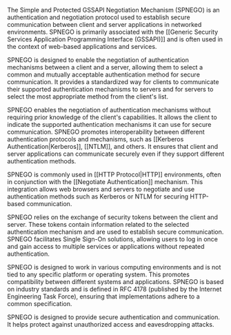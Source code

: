 The Simple and Protected GSSAPI Negotiation Mechanism (SPNEGO) is an authentication and negotiation protocol used to establish secure communication between client and server applications in networked environments. SPNEGO is primarily associated with the [[Generic Security Services Application Programming Interface (GSSAPI)]] and is often used in the context of web-based applications and services.

SPNEGO is designed to enable the negotiation of authentication mechanisms between a client and a server, allowing them to select a common and mutually acceptable authentication method for secure communication. It provides a standardized way for clients to communicate their supported authentication mechanisms to servers and for servers to select the most appropriate method from the client's list.

SPNEGO enables the negotiation of authentication mechanisms without requiring prior knowledge of the client's capabilities. It allows the client to indicate the supported authentication mechanisms it can use for secure communication. SPNEGO promotes interoperability between different authentication protocols and mechanisms, such as [[Kerberos Authentication|Kerberos]], [[NTLM]], and others. It ensures that client and server applications can communicate securely even if they support different authentication methods.

SPNEGO is commonly used in [[HTTP Protocol|HTTP]] environments, often in conjunction with the [[Negotiate Authentication]] mechanism. This integration allows web browsers and servers to negotiate and use authentication methods such as Kerberos or NTLM for securing HTTP-based communication.

SPNEGO relies on the exchange of security tokens between the client and server. These tokens contain information related to the selected authentication mechanism and are used to establish secure communication. SPNEGO facilitates Single Sign-On solutions, allowing users to log in once and gain access to multiple services or applications without repeated authentication.

SPNEGO is designed to work in various computing environments and is not tied to any specific platform or operating system. This promotes compatibility between different systems and applications. SPNEGO is based on industry standards and is defined in RFC 4178 (published by the Internet Engineering Task Force), ensuring that implementations adhere to a common specification.

SPNEGO is designed to provide secure authentication and communication. It helps protect against unauthorized access and eavesdropping attacks.